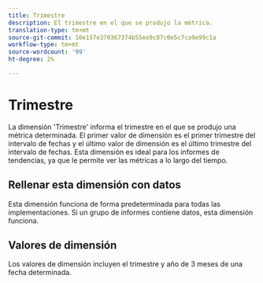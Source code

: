 ```yaml
---
title: Trimestre
description: El trimestre en el que se produjo la métrica.
translation-type: tm+mt
source-git-commit: 10e157e370367374b55ee9c87c0e5c7ca9e99c1a
workflow-type: tm+mt
source-wordcount: '99'
ht-degree: 2%

---
```



# Trimestre

La dimensión &#39;Trimestre&#39; informa el trimestre en el que se produjo una métrica determinada. El primer valor de dimensión es el primer trimestre del intervalo de fechas y el último valor de dimensión es el último trimestre del intervalo de fechas. Esta dimensión es ideal para los informes de tendencias, ya que le permite ver las métricas a lo largo del tiempo.

## Rellenar esta dimensión con datos

Esta dimensión funciona de forma predeterminada para todas las implementaciones. Si un grupo de informes contiene datos, esta dimensión funciona.

## Valores de dimensión

Los valores de dimensión incluyen el trimestre y año de 3 meses de una fecha determinada.
